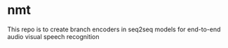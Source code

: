 # nmt

This repo is to create branch encoders in seq2seq models for end-to-end audio visual speech recognition
